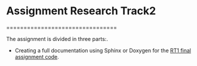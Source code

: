 # Assignment Research Track2
================================

The assignment is divided in three parts:.
* Creating a full documentation using Sphinx or Doxygen for the [RT1 final assignment code](https://github.com/NichAttGH/NichAtt_RT2_I_A.git).
